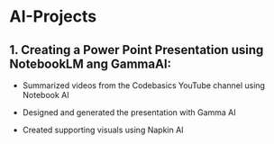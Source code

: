 # AI-Projects
## 1. Creating a Power Point Presentation using NotebookLM ang GammaAI:

- Summarized videos from the Codebasics YouTube channel using Notebook AI

- Designed and generated the presentation with Gamma AI

- Created supporting visuals using Napkin AI
